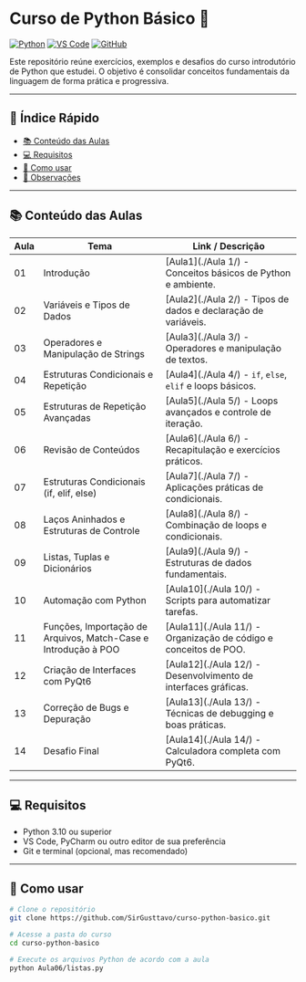 # Curso de Python Básico 🐍

[![Python](https://img.shields.io/badge/Python-3.10+-blue)](https://www.python.org/) 
[![VS Code](https://img.shields.io/badge/Editor-VSCode-blueviolet)](https://code.visualstudio.com/)
[![GitHub](https://img.shields.io/badge/GitHub-Repositório-black)](https://github.com/SirGusttavo/curso-python-basico)

Este repositório reúne exercícios, exemplos e desafios do curso introdutório de Python que estudei. O objetivo é consolidar conceitos fundamentais da linguagem de forma prática e progressiva.

---

## 📖 Índice Rápido

- [📚 Conteúdo das Aulas](#-conteúdo-das-aulas)  
- [💻 Requisitos](#-requisitos)  
- [📂 Como usar](#-como-usar)  
- [🔑 Observações](#-observações)  

---

## 📚 Conteúdo das Aulas

| Aula | Tema                                         | Link / Descrição |
|------|---------------------------------------------|-----------------|
| 01   | Introdução                                  | [Aula1](./Aula 1/) - Conceitos básicos de Python e ambiente. |
| 02   | Variáveis e Tipos de Dados                  | [Aula2](./Aula 2/) - Tipos de dados e declaração de variáveis. |
| 03   | Operadores e Manipulação de Strings         | [Aula3](./Aula 3/) - Operadores e manipulação de textos. |
| 04   | Estruturas Condicionais e Repetição         | [Aula4](./Aula 4/) - `if`, `else`, `elif` e loops básicos. |
| 05   | Estruturas de Repetição Avançadas           | [Aula5](./Aula 5/) - Loops avançados e controle de iteração. |
| 06   | Revisão de Conteúdos                        | [Aula6](./Aula 6/) - Recapitulação e exercícios práticos. |
| 07   | Estruturas Condicionais (if, elif, else)    | [Aula7](./Aula 7/) - Aplicações práticas de condicionais. |
| 08   | Laços Aninhados e Estruturas de Controle    | [Aula8](./Aula 8/) - Combinação de loops e condicionais. |
| 09   | Listas, Tuplas e Dicionários                | [Aula9](./Aula 9/) - Estruturas de dados fundamentais. |
| 10   | Automação com Python                        | [Aula10](./Aula 10/) - Scripts para automatizar tarefas. |
| 11   | Funções, Importação de Arquivos, Match-Case e Introdução à POO | [Aula11](./Aula 11/) - Organização de código e conceitos de POO. |
| 12   | Criação de Interfaces com PyQt6             | [Aula12](./Aula 12/) - Desenvolvimento de interfaces gráficas. |
| 13   | Correção de Bugs e Depuração                | [Aula13](./Aula 13/) - Técnicas de debugging e boas práticas. |
| 14   | Desafio Final                               | [Aula14](./Aula 14/) - Calculadora completa com PyQt6. |

---

## 💻 Requisitos

- Python 3.10 ou superior  
- VS Code, PyCharm ou outro editor de sua preferência  
- Git e terminal (opcional, mas recomendado)  

---

## 📂 Como usar

```bash
# Clone o repositório
git clone https://github.com/SirGusttavo/curso-python-basico.git

# Acesse a pasta do curso
cd curso-python-basico

# Execute os arquivos Python de acordo com a aula
python Aula06/listas.py
